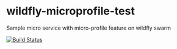 # wildfly-microprofile-test
Sample micro service with micro-profile feature on wildfly swarm

[![Build Status](https://travis-ci.org/rutven/wildfly-microprofile-test.svg?branch=master)](https://travis-ci.org/rutven/wildfly-microprofile-test)

